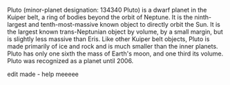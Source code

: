 Pluto (minor-planet designation: 134340 Pluto) is a dwarf planet in the Kuiper belt, a ring of bodies beyond the orbit of Neptune. It is the ninth-largest and tenth-most-massive known object to directly orbit the Sun. It is the largest known trans-Neptunian object by volume, by a small margin, but is slightly less massive than Eris. Like other Kuiper belt objects, Pluto is made primarily of ice and rock and is much smaller than the inner planets. Pluto has only one sixth the mass of Earth's moon, and one third its volume. Pluto was recognized as a planet until 2006.

edit made - help meeeee
